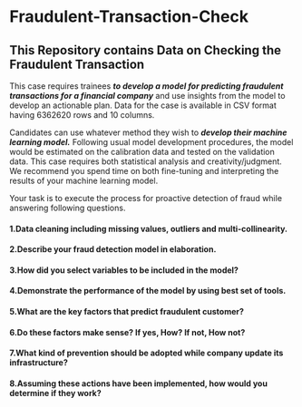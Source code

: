 # Fraudulent-Transaction-Check
## This Repository contains Data on Checking the Fraudulent Transaction

This case requires trainees ***to develop a model for predicting fraudulent transactions for a financial company*** and use insights from the model to develop an actionable plan. Data for the case is available in CSV format having 6362620 rows and 10 columns.

Candidates can use whatever method they wish to ***develop their machine learning model.*** Following usual model development procedures, the model would be estimated on the calibration data and tested on the validation data. This case requires both statistical analysis and creativity/judgment. We recommend you spend time on both fine-tuning and interpreting the results of your machine learning model.

Your task is to execute the process for proactive detection of fraud while answering following questions.

#### 1.Data cleaning including missing values, outliers and multi-collinearity.
#### 2.Describe your fraud detection model in elaboration.
#### 3.How did you select variables to be included in the model?
#### 4.Demonstrate the performance of the model by using best set of tools.
#### 5.What are the key factors that predict fraudulent customer?
#### 6.Do these factors make sense? If yes, How? If not, How not?
#### 7.What kind of prevention should be adopted while company update its infrastructure?
#### 8.Assuming these actions have been implemented, how would you determine if they work?

